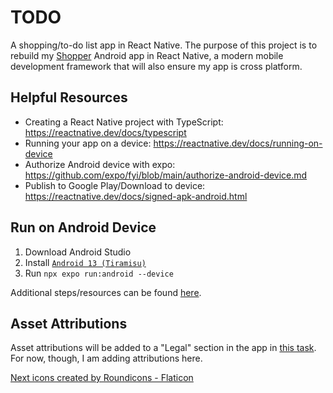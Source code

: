 # TODO

A shopping/to-do list app in React Native. The purpose of this project is to rebuild my [Shopper](https://github.com/johneastman/Shopper) Android app in React Native, a modern mobile development framework that will also ensure my app is cross platform.

## Helpful Resources

-   Creating a React Native project with TypeScript: https://reactnative.dev/docs/typescript
-   Running your app on a device: https://reactnative.dev/docs/running-on-device
-   Authorize Android device with expo: https://github.com/expo/fyi/blob/main/authorize-android-device.md
-   Publish to Google Play/Download to device: https://reactnative.dev/docs/signed-apk-android.html

## Run on Android Device

1. Download Android Studio
1. Install [`Android 13 (Tiramisu)`](https://reactnative.dev/docs/environment-setup?guide=native#android-sdk)
1. Run `npx expo run:android --device`

Additional steps/resources can be found [here](https://reactnative.dev/docs/environment-setup?guide=native).

## Asset Attributions

Asset attributions will be added to a "Legal" section in the app in [this task](https://github.com/johneastman/todo/issues/44). For now, though, I am adding attributions here.

<a href="https://www.flaticon.com/free-icons/next" title="next icons">Next icons created by Roundicons - Flaticon</a>
